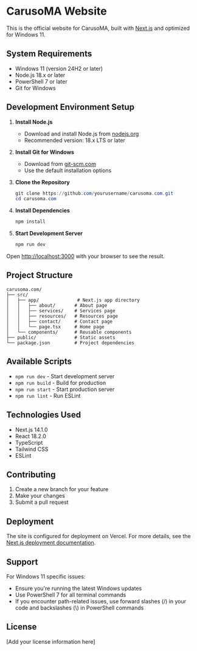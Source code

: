 # CarusoMA Website

This is the official website for CarusoMA, built with [Next.js](https://nextjs.org) and optimized for Windows 11.

## System Requirements

- Windows 11 (version 24H2 or later)
- Node.js 18.x or later
- PowerShell 7 or later
- Git for Windows

## Development Environment Setup

1. **Install Node.js**
   - Download and install Node.js from [nodejs.org](https://nodejs.org)
   - Recommended version: 18.x LTS or later

2. **Install Git for Windows**
   - Download from [git-scm.com](https://git-scm.com/download/win)
   - Use the default installation options

3. **Clone the Repository**
   ```powershell
   git clone https://github.com/yourusername/carusoma.com.git
   cd carusoma.com
   ```

4. **Install Dependencies**
   ```powershell
   npm install
   ```

5. **Start Development Server**
   ```powershell
   npm run dev
   ```

Open [http://localhost:3000](http://localhost:3000) with your browser to see the result.

## Project Structure

```
carusoma.com/
├── src/
│   ├── app/              # Next.js app directory
│   │   ├── about/       # About page
│   │   ├── services/    # Services page
│   │   ├── resources/   # Resources page
│   │   ├── contact/     # Contact page
│   │   └── page.tsx     # Home page
│   └── components/      # Reusable components
├── public/              # Static assets
└── package.json         # Project dependencies
```

## Available Scripts

- `npm run dev` - Start development server
- `npm run build` - Build for production
- `npm run start` - Start production server
- `npm run lint` - Run ESLint

## Technologies Used

- Next.js 14.1.0
- React 18.2.0
- TypeScript
- Tailwind CSS
- ESLint

## Contributing

1. Create a new branch for your feature
2. Make your changes
3. Submit a pull request

## Deployment

The site is configured for deployment on Vercel. For more details, see the [Next.js deployment documentation](https://nextjs.org/docs/app/building-your-application/deploying).

## Support

For Windows 11 specific issues:
- Ensure you're running the latest Windows updates
- Use PowerShell 7 for all terminal commands
- If you encounter path-related issues, use forward slashes (/) in your code and backslashes (\\) in PowerShell commands

## License

[Add your license information here]

